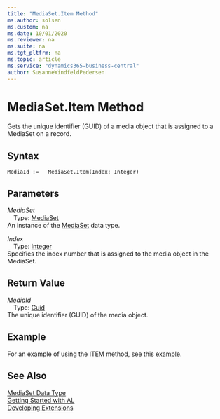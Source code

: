 ```yaml
---
title: "MediaSet.Item Method"
ms.author: solsen
ms.custom: na
ms.date: 10/01/2020
ms.reviewer: na
ms.suite: na
ms.tgt_pltfrm: na
ms.topic: article
ms.service: "dynamics365-business-central"
author: SusanneWindfeldPedersen
---
```

[//]: # (START>DO_NOT_EDIT)
[//]: # (IMPORTANT:Do not edit any of the content between here and the END>DO_NOT_EDIT.)
[//]: # (Any modifications should be made in the .xml files in the ModernDev repo.)
# MediaSet.Item Method
Gets the unique identifier (GUID) of a media object that is assigned to a MediaSet on a record.


## Syntax
```
MediaId :=   MediaSet.Item(Index: Integer)
```
## Parameters
*MediaSet*  
&emsp;Type: [MediaSet](mediaset-data-type.md)  
An instance of the [MediaSet](mediaset-data-type.md) data type.  

*Index*  
&emsp;Type: [Integer](../integer/integer-data-type.md)  
Specifies the index number that is assigned to the media object in the MediaSet.  


## Return Value
*MediaId*  
&emsp;Type: [Guid](../guid/guid-data-type.md)  
The unique identifier (GUID) of the media object.  


[//]: # (IMPORTANT: END>DO_NOT_EDIT)

## Example  
For an example of using the ITEM method, see this [example](../../methods-auto/mediaset/mediaset-insert-method.md).

## See Also
[MediaSet Data Type](mediaset-data-type.md)  
[Getting Started with AL](../../devenv-get-started.md)  
[Developing Extensions](../../devenv-dev-overview.md)